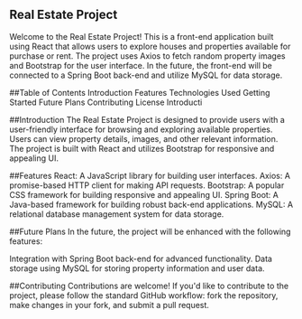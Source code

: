 ## Real Estate Project
Welcome to the Real Estate Project! This is a front-end application built using React that allows users to explore houses and properties available for purchase or rent. The project uses Axios to fetch random property images and Bootstrap for the user interface. In the future, the front-end will be connected to a Spring Boot back-end and utilize MySQL for data storage.

##Table of Contents
Introduction
Features
Technologies Used
Getting Started
Future Plans
Contributing
License
Introducti

##Introduction
The Real Estate Project is designed to provide users with a user-friendly interface for browsing and exploring available properties. Users can view property details, images, and other relevant information. The project is built with React and utilizes Bootstrap for responsive and appealing UI.

##Features
React: A JavaScript library for building user interfaces.
Axios: A promise-based HTTP client for making API requests.
Bootstrap: A popular CSS framework for building responsive and appealing UI.
Spring Boot: A Java-based framework for building robust back-end applications.
MySQL: A relational database management system for data storage.

##Future Plans
In the future, the project will be enhanced with the following features:

Integration with Spring Boot back-end for advanced functionality.
Data storage using MySQL for storing property information and user data.

##Contributing
Contributions are welcome! If you'd like to contribute to the project, please follow the standard GitHub workflow: fork the repository, make changes in your fork, and submit a pull request.

